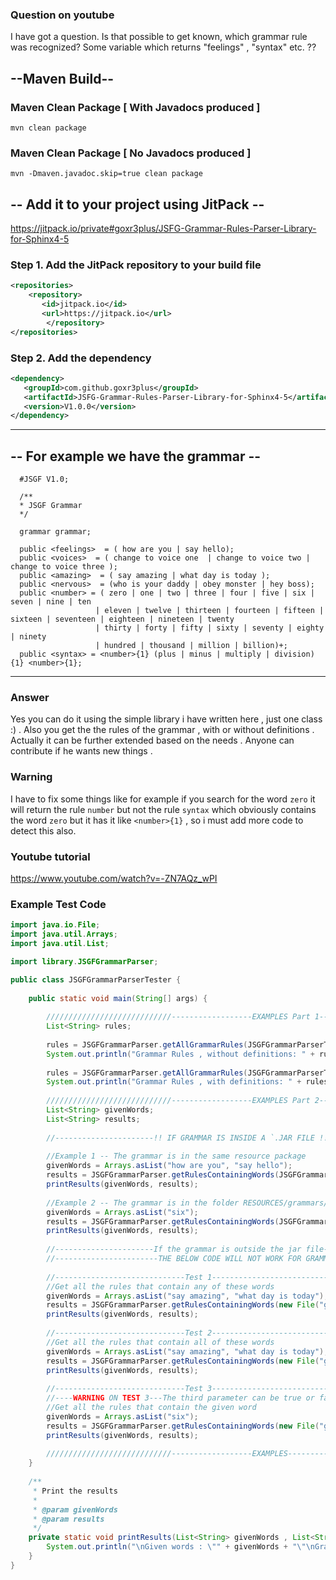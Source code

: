 ### Question on youtube

I have got a question. Is that possible to get known, which grammar rule was recognized? Some variable which returns "feelings" , "syntax" etc. ??

## --Maven Build--

### Maven Clean Package [ With Javadocs produced ]

```mvn clean package``` 

### Maven Clean Package [ No Javadocs produced ]

```mvn -Dmaven.javadoc.skip=true clean package``` 

## -- Add it to your project using JitPack --

https://jitpack.io/private#goxr3plus/JSFG-Grammar-Rules-Parser-Library-for-Sphinx4-5

### Step 1. Add the JitPack repository to your build file
``` XML
<repositories>
	<repository>
	   <id>jitpack.io</id>
	   <url>https://jitpack.io</url>
        </repository>
</repositories>
```

###  Step 2. Add the dependency
``` XML
<dependency>
   <groupId>com.github.goxr3plus</groupId>
   <artifactId>JSFG-Grammar-Rules-Parser-Library-for-Sphinx4-5</artifactId>
   <version>V1.0.0</version>
</dependency>
```

--- 

## -- For example we have the grammar --

```
  #JSGF V1.0;

  /**
  * JSGF Grammar 
  */

  grammar grammar;

  public <feelings>  = ( how are you | say hello);
  public <voices>  = ( change to voice one  | change to voice two | change to voice three );
  public <amazing>  = ( say amazing | what day is today );
  public <nervous>  = (who is your daddy | obey monster | hey boss);
  public <number> = ( zero | one | two | three | four | five | six | seven | nine | ten
                   | eleven | twelve | thirteen | fourteen | fifteen | sixteen | seventeen | eighteen | nineteen | twenty 
                   | thirty | forty | fifty | sixty | seventy | eighty | ninety 
		           | hundred | thousand | million | billion)+;                   
  public <syntax> = <number>{1} (plus | minus | multiply | division){1} <number>{1}; 
```
---

### Answer

Yes you can do it using the simple library i have written here , just one class :) . Also you get the the rules of the grammar , with or without definitions . Actually it can be further extended based on the needs . Anyone can contribute if he wants new things .

### Warning

I have to fix some things like for example if you search for the word `zero` it will return the rule `number` but not the rule `syntax` which obviously contains
the word `zero` but it has it like `<number>{1}` , so i must add more code to detect this also.

### Youtube tutorial

https://www.youtube.com/watch?v=-ZN7AQz_wPI

### Example Test Code


```JAVA
import java.io.File;
import java.util.Arrays;
import java.util.List;

import library.JSGFGrammarParser;

public class JSGFGrammarParserTester {
	
	public static void main(String[] args) {
		
		////////////////////////////------------------EXAMPLES Part 1--------------///////////////////////////////////////
		List<String> rules;
		
		rules = JSGFGrammarParser.getAllGrammarRules(JSGFGrammarParserTester.class.getResourceAsStream("grammar1.gram"), false);
		System.out.println("Grammar Rules , without definitions: " + rules + "\n");
		
		rules = JSGFGrammarParser.getAllGrammarRules(JSGFGrammarParserTester.class.getResourceAsStream("grammar1.gram"), true);
		System.out.println("Grammar Rules , with definitions: " + rules + "\n");
		
		////////////////////////////------------------EXAMPLES Part 2--------------///////////////////////////////////////
		List<String> givenWords;
		List<String> results;
		
		//----------------------!! IF GRAMMAR IS INSIDE A `.JAR FILE !!!----------------------
		
		//Example 1 -- The grammar is in the same resource package
		givenWords = Arrays.asList("how are you", "say hello");
		results = JSGFGrammarParser.getRulesContainingWords(JSGFGrammarParserTester.class.getResourceAsStream("grammar1.gram"), givenWords, false);
		printResults(givenWords, results);
		
		//Example 2 -- The grammar is in the folder RESOURCES/grammars/grammar2.gram	
		givenWords = Arrays.asList("six");
		results = JSGFGrammarParser.getRulesContainingWords(JSGFGrammarParserTester.class.getResourceAsStream("/grammars/grammar2.gram"), givenWords, true);
		printResults(givenWords, results);
		
		//----------------------If the grammar is outside the jar file-----------------------
		//-----------------------THE BELOW CODE WILL NOT WORK FOR GRAMMAR FILES INSIDE THE JAR FILE----------------------
		
		//-----------------------------Test 1-----------------------------			
		//Get all the rules that contain any of these words 
		givenWords = Arrays.asList("say amazing", "what day is today");
		results = JSGFGrammarParser.getRulesContainingWords(new File("grammar.gram"), Arrays.asList("say amazing", "what day is today"), false);
		printResults(givenWords, results);
		
		//-----------------------------Test 2-----------------------------
		//Get all the rules that contain all of these words 
		givenWords = Arrays.asList("say amazing", "what day is today");
		results = JSGFGrammarParser.getRulesContainingWords(new File("grammar.gram"), givenWords, true);
		printResults(givenWords, results);
		
		//-----------------------------Test 3-----------------------------	
		//----WARNING ON TEST 3---The third parameter can be true or false here , it doesn't matter cause it is one word
		//Get all the rules that contain the given word	
		givenWords = Arrays.asList("six");
		results = JSGFGrammarParser.getRulesContainingWords(new File("grammar.gram"), givenWords, true);
		printResults(givenWords, results);
		
		////////////////////////////------------------EXAMPLES--------------///////////////////////////////////////
	}
	
	/**
	 * Print the results
	 * 
	 * @param givenWords
	 * @param results
	 */
	private static void printResults(List<String> givenWords , List<String> results) {
		System.out.println("\nGiven words : \"" + givenWords + "\"\nGrammar Rules containing them :-> " + results);
	}
}


```

